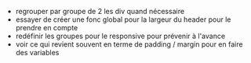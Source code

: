 - regrouper par groupe de 2 les div quand nécessaire
- essayer de créer une fonc global pour la largeur du header pour le prendre en compte
- redéfinir les groupes pour le responsive pour prévenir à l'avance
- voir ce qui revient souvent en terme de padding / margin pour en faire des variables
